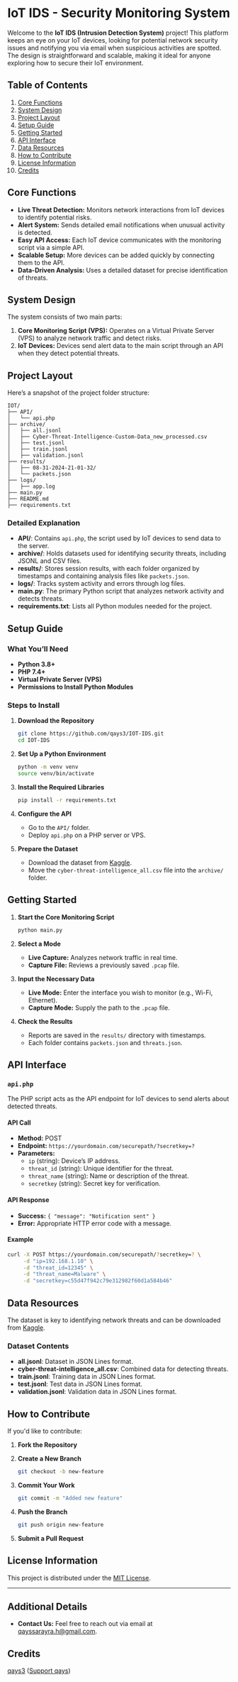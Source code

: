 

# IoT IDS - Security Monitoring System

Welcome to the **IoT IDS (Intrusion Detection System)** project! This platform keeps an eye on your IoT devices, looking for potential network security issues and notifying you via email when suspicious activities are spotted. The design is straightforward and scalable, making it ideal for anyone exploring how to secure their IoT environment.

## Table of Contents

1. [Core Functions](#core-functions)
2. [System Design](#system-design)
3. [Project Layout](#project-layout)
4. [Setup Guide](#setup-guide)
5. [Getting Started](#getting-started)
6. [API Interface](#api-interface)
7. [Data Resources](#data-resources)
8. [How to Contribute](#how-to-contribute)
9. [License Information](#license-information)
10. [Credits](#Credits)

## Core Functions

- **Live Threat Detection:** Monitors network interactions from IoT devices to identify potential risks.
- **Alert System:** Sends detailed email notifications when unusual activity is detected.
- **Easy API Access:** Each IoT device communicates with the monitoring script via a simple API.
- **Scalable Setup:** More devices can be added quickly by connecting them to the API.
- **Data-Driven Analysis:** Uses a detailed dataset for precise identification of threats.

## System Design

The system consists of two main parts:

1. **Core Monitoring Script (VPS):** Operates on a Virtual Private Server (VPS) to analyze network traffic and detect risks.
2. **IoT Devices:** Devices send alert data to the main script through an API when they detect potential threats.



## Project Layout

Here’s a snapshot of the project folder structure:

```
IOT/
├── API/
│   └── api.php
├── archive/
│   ├── all.jsonl
│   ├── Cyber-Threat-Intelligence-Custom-Data_new_processed.csv
│   ├── test.jsonl
│   ├── train.jsonl
│   ├── validation.jsonl
├── results/
│   ├── 08-31-2024-21-01-32/
│   └── packets.json
├── logs/
│   ├── app.log
├── main.py
├── README.md
├── requirements.txt
```

### Detailed Explanation

- **API/**: Contains `api.php`, the script used by IoT devices to send data to the server.
- **archive/**: Holds datasets used for identifying security threats, including JSONL and CSV files.
- **results/**: Stores session results, with each folder organized by timestamps and containing analysis files like `packets.json`.
- **logs/**: Tracks system activity and errors through log files.
- **main.py**: The primary Python script that analyzes network activity and detects threats.
- **requirements.txt**: Lists all Python modules needed for the project.

## Setup Guide

### What You’ll Need

- **Python 3.8+**
- **PHP 7.4+**
- **Virtual Private Server (VPS)**
- **Permissions to Install Python Modules**

### Steps to Install

1. **Download the Repository**

   ```bash
   git clone https://github.com/qays3/IOT-IDS.git
   cd IOT-IDS
   ```

2. **Set Up a Python Environment**

   ```bash
   python -m venv venv
   source venv/bin/activate
   ```

3. **Install the Required Libraries**

   ```bash
   pip install -r requirements.txt
   ```

4. **Configure the API**

   - Go to the `API/` folder.
   - Deploy `api.php` on a PHP server or VPS.

5. **Prepare the Dataset**

   - Download the dataset from [Kaggle](https://www.kaggle.com/datasets/ramoliyafenil/text-based-cyber-threat-detection?resource=download).
   - Move the `cyber-threat-intelligence_all.csv` file into the `archive/` folder.

## Getting Started

1. **Start the Core Monitoring Script**

   ```bash
   python main.py
   ```

2. **Select a Mode**

   - **Live Capture:** Analyzes network traffic in real time.
   - **Capture File:** Reviews a previously saved `.pcap` file.

3. **Input the Necessary Data**

   - **Live Mode:** Enter the interface you wish to monitor (e.g., Wi-Fi, Ethernet).
   - **Capture Mode:** Supply the path to the `.pcap` file.

4. **Check the Results**

   - Reports are saved in the `results/` directory with timestamps.
   - Each folder contains `packets.json` and `threats.json`.

## API Interface

### `api.php`

The PHP script acts as the API endpoint for IoT devices to send alerts about detected threats.

#### API Call

- **Method:** POST
- **Endpoint:** `https://yourdomain.com/securepath/?secretkey=?`
- **Parameters:**
  - `ip` (string): Device’s IP address.
  - `threat_id` (string): Unique identifier for the threat.
  - `threat_name` (string): Name or description of the threat.
  - `secretkey` (string): Secret key for verification.

#### API Response

- **Success:** `{ "message": "Notification sent" }`
- **Error:** Appropriate HTTP error code with a message.

#### Example

```bash
curl -X POST https://yourdomain.com/securepath/?secretkey=? \
     -d "ip=192.168.1.10" \
     -d "threat_id=12345" \
     -d "threat_name=Malware" \
     -d "secretkey=c55d47f942c79e312982f60d1a584b46"
```

## Data Resources

The dataset is key to identifying network threats and can be downloaded from [Kaggle](https://www.kaggle.com/datasets/ramoliyafenil/text-based-cyber-threat-detection?resource=download).

### Dataset Contents

- **all.jsonl**: Dataset in JSON Lines format.
- **cyber-threat-intelligence_all.csv**: Combined data for detecting threats.
- **train.jsonl**: Training data in JSON Lines format.
- **test.jsonl**: Test data in JSON Lines format.
- **validation.jsonl**: Validation data in JSON Lines format.

## How to Contribute

If you'd like to contribute:

1. **Fork the Repository**

2. **Create a New Branch**

   ```bash
   git checkout -b new-feature
   ```

3. **Commit Your Work**

   ```bash
   git commit -m "Added new feature"
   ```

4. **Push the Branch**

   ```bash
   git push origin new-feature
   ```

5. **Submit a Pull Request**

## License Information

This project is distributed under the [MIT License](LICENSE).

---

## Additional Details

- **Contact Us:** Feel free to reach out via email at [qayssarayra.h@gmail.com](mailto:qayssarayra.h@gmail.com).

## Credits
[qays3](https://github.com/qays3) ([Support qays](https://buymeacoffee.com/hidden))
